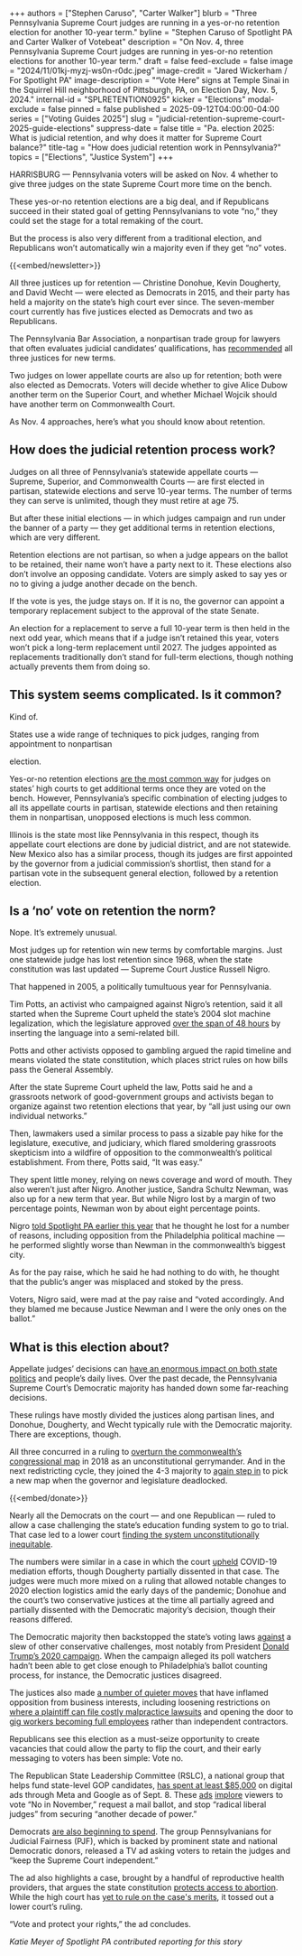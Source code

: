 +++
authors = ["Stephen Caruso", "Carter Walker"]
blurb = "Three Pennsylvania Supreme Court judges are running in a yes-or-no retention election for another 10-year term."
byline = "Stephen Caruso of Spotlight PA and Carter Walker of Votebeat"
description = "On Nov. 4, three Pennsylvania Supreme Court judges are running in yes-or-no retention elections for another 10-year term."
draft = false
feed-exclude = false
image = "2024/11/01kj-myzj-ws0n-r0dc.jpeg"
image-credit = "Jared Wickerham / For Spotlight PA"
image-description = "“Vote Here” signs at Temple Sinai in the Squirrel Hill neighborhood of Pittsburgh, PA, on Election Day, Nov. 5, 2024."
internal-id = "SPLRETENTION0925"
kicker = "Elections"
modal-exclude = false
pinned = false
published = 2025-09-12T04:00:00-04:00
series = ["Voting Guides 2025"]
slug = "judicial-retention-supreme-court-2025-guide-elections"
suppress-date = false
title = "Pa. election 2025: What is judicial retention, and why does it matter for Supreme Court balance?"
title-tag = "How does judicial retention work in Pennsylvania?"
topics = ["Elections", "Justice System"]
+++

HARRISBURG — Pennsylvania voters will be asked on Nov. 4 whether to give three judges on the state Supreme Court more time on the bench.

These yes-or-no retention elections are a big deal, and if Republicans succeed in their stated goal of getting Pennsylvanians to vote “no,” they could set the stage for a total remaking of the court.

But the process is also very different from a traditional election, and Republicans won’t automatically win a majority even if they get “no” votes.

{{<embed/newsletter>}}

All three justices up for retention — Christine Donohue, Kevin Dougherty, and David Wecht — were elected as Democrats in 2015, and their party has held a majority on the state’s high court ever since. The seven-member court currently has five justices elected as Democrats and two as Republicans.

The Pennsylvania Bar Association, a nonpartisan trade group for lawyers that often evaluates judicial candidates’ qualifications, has <a href="https://pavotesmart.org/current-judicial-ratings/">recommended</a> all three justices for new terms.

Two judges on lower appellate courts are also up for retention; both were also elected as Democrats. Voters will decide whether to give Alice Dubow another term on the Superior Court, and whether Michael Wojcik should have another term on Commonwealth Court.

As Nov. 4 approaches, here’s what you should know about retention.

## How does the judicial retention process work?

Judges on all three of Pennsylvania’s statewide appellate courts — Supreme, Superior, and Commonwealth Courts — are first elected in partisan, statewide elections and serve 10-year terms. The number of terms they can serve is unlimited, though they must retire at age 75.

But after these initial elections — in which judges campaign and run under the banner of a party —&nbsp;they get additional terms in retention elections, which are very different.

Retention elections are not partisan, so when a judge appears on the ballot to be retained, their name won’t have a party next to it. These elections also don’t involve an opposing candidate. Voters are simply asked to say yes or no to giving a judge another decade on the bench.

If the vote is yes, the judge stays on. If it is no, the governor can appoint a temporary replacement subject to the approval of the state Senate.

An election for a replacement to serve a full 10-year term is then held in the next odd year, which means that if a judge isn’t retained this year, voters won’t pick a long-term replacement until 2027. The judges appointed as replacements traditionally don’t stand for full-term elections, though nothing actually prevents them from doing so.

## This system seems complicated. Is it common?

Kind of.

States use a wide range of techniques to pick judges, ranging from appointment to nonpartisan

election.

Yes-or-no retention elections <a href="https://www.brennancenter.org/our-work/research-reports/significant-figures-judicial-selection">are the most common way</a> for judges on states’ high courts to get additional terms once they are voted on the bench. However, Pennsylvania’s specific combination of electing judges to all its appellate courts in partisan, statewide elections and then retaining them in nonpartisan, unopposed elections is much less common.

Illinois is the state most like Pennsylvania in this respect, though its appellate court elections are done by judicial district, and are not statewide. New Mexico also has a similar process, though its judges are first appointed by the governor from a judicial commission’s shortlist, then stand for a partisan vote in the subsequent general election, followed by a retention election.

## Is a ‘no’ vote on retention the norm?

Nope. It’s extremely unusual.

Most judges up for retention win new terms by comfortable margins. Just one statewide judge has lost retention since 1968, when the state constitution was last updated — Supreme Court Justice Russell Nigro.

That happened in 2005, a politically tumultuous year for Pennsylvania.

Tim Potts, an activist who campaigned against Nigro’s retention, said it all started when the Supreme Court upheld the state’s 2004 slot machine legalization, which the legislature approved <a href="https://www.mcall.com/2005/06/26/a-contortionist-court-upholds-slots-law-with-odd-reading-of-state-constitution-pennsylvania-supreme-court/">over the span of 48 hours</a> by inserting the language into a semi-related bill.

Potts and other activists opposed to gambling argued the rapid timeline and means violated the state constitution, which places strict rules on how bills pass the General Assembly.

After the state Supreme Court upheld the law, Potts said he and a grassroots network of good-government groups and activists began to organize against two retention elections that year, by “all just using our own individual networks.”

Then, lawmakers used a similar process to pass a sizable pay hike for the legislature, executive, and judiciary, which flared smoldering grassroots skepticism into a wildfire of opposition to the commonwealth’s political establishment. From there, Potts said, “It was easy.”

They spent little money, relying on news coverage and word of mouth. They also weren’t just after Nigro. Another justice, Sandra Schultz Newman, was also up for a new term that year. But while Nigro lost by a margin of two percentage points, Newman won by about eight percentage points.

Nigro <a href="https://www.spotlightpa.org/news/2025/02/judicial-retention-election-pennsylvania-2025-supreme-court-partisan/">told Spotlight PA earlier this year</a> that he thought he lost for a number of reasons, including opposition from the Philadelphia political machine — he performed slightly worse than Newman in the commonwealth’s biggest city.

As for the pay raise, which he said he had nothing to do with, he thought that the public’s anger was misplaced and stoked by the press.

Voters, Nigro said, were mad at the pay raise and “voted accordingly. And they blamed me because Justice Newman and I were the only ones on the ballot.”

## What is this election about?

Appellate judges’ decisions can <a href="https://www.spotlightpa.org/news/2023/10/pennsylvania-judges-supreme-superior-commonwealth-court-interactive-tool/">have an enormous impact on both state politics</a> and people’s daily lives. Over the past decade, the Pennsylvania Supreme Court’s Democratic majority has handed down some far-reaching decisions.

These rulings have mostly divided the justices along partisan lines, and Donohue, Dougherty, and Wecht typically rule with the Democratic majority. There are exceptions, though.

All three concurred in a ruling to <a href="https://www.npr.org/sections/thetwo-way/2018/01/22/579788104/pennsylvania-supreme-court-strikes-down-voting-map">overturn the commonwealth’s congressional map</a> in 2018 as an unconstitutional gerrymander. And in the next redistricting cycle, they joined the 4-3 majority to <a href="https://www.spotlightpa.org/news/2022/03/pennsylvania-redistricting-supreme-court-congressional-map-reasons/">again step in</a> to pick a new map when the governor and legislature deadlocked.

{{<embed/donate>}}

Nearly all the Democrats on the court — and one Republican — ruled to allow a case challenging the state’s education funding system to go to trial. That case led to a lower court <a href="https://www.spotlightpa.org/news/2023/02/pa-public-school-funding-lawsuit-state-budget-billions/">finding the system unconstitutionally inequitable</a>.

The numbers were similar in a case in which the court <a href="https://www.spotlightpa.org/news/2020/07/pennsylvania-coronavirus-disaster-declaration-supreme-court-ruling/">upheld</a> COVID-19 mediation efforts, though Dougherty partially dissented in that case. The judges were much more mixed on a ruling that allowed notable changes to 2020 election logistics amid the early days of the pandemic; Donohue and the court’s two conservative justices at the time all partially agreed and partially dissented with the Democratic majority’s decision, though their reasons differed.

The Democratic majority then backstopped the state’s voting laws <a href="https://www.spotlightpa.org/news/2022/08/pa-mail-voting-law-uphelp-state-supreme-court/">against</a> a slew of other conservative challenges, most notably from President <a href="https://whyy.org/articles/pa-supreme-court-rules-against-trump-campaign/">Donald Trump’s 2020 campaign</a>. When the campaign alleged its poll watchers hadn’t been able to get close enough to Philadelphia’s ballot counting process, for instance, the Democratic justices disagreed.

The justices also made <a href="https://penncapital-star.com/government-politics/how-pa-s-supreme-court-moved-left-and-what-it-means-for-the-gop/">a number of quieter moves</a> that have inflamed opposition from business interests, including loosening restrictions on <a href="https://www.spotlightpa.org/news/2022/08/pa-medical-malpractice-lawsuits-venue-shopping-supreme-court/">where a plaintiff can file costly malpractice lawsuits</a> and opening the door to <a href="https://penncapital-star.com/labor/how-a-supreme-court-ruling-on-an-uber-driver-could-remake-pennsylvanias-gig-economy/">gig workers becoming full employees</a> rather than independent contractors.

Republicans see this election as a must-seize opportunity to create vacancies that could allow the party to flip the court, and their early messaging to voters has been simple: Vote no. <strong></strong>

The Republican State Leadership Committee (RSLC), a national group that helps fund state-level GOP candidates, <a href="https://www.spotlightpa.org/news/2025/09/pennsylvania-supreme-court-retention-election-republican-campaign-election/">has spent at least $85,000</a> on digital ads through Meta and Google as of Sept. 8. These <a href="https://www.facebook.com/ads/library/?active_status=active&amp;ad_type=all&amp;country=US&amp;id=658302276542345&amp;is_targeted_country=false&amp;media_type=all&amp;search_type=page&amp;view_all_page_id=50576707351">ads</a> <a href="https://www.youtube.com/watch?v=sq1B_2QJ2Tc&amp;ab_channel=RepublicanStateLeadershipCommittee">implore</a> viewers to vote “No in November,” request a mail ballot, and stop “radical liberal judges” from securing “another decade of power.”<strong></strong>

Democrats <a href="https://www.spotlightpa.org/news/2025/09/supreme-court-pennsylvania-retention-ads-tv-judicial-fairness-democrats-republicans-elections/">are also beginning to spend</a>. The group Pennsylvanians for Judicial Fairness (PJF), which is backed by prominent state and national Democratic donors, released a TV ad asking voters to retain the judges and “keep the Supreme Court independent.”

The ad also highlights a case, brought by a handful of reproductive health providers, that argues the state constitution <a href="https://www.spotlightpa.org/news/2024/08/pennsylvania-supreme-commonwealth-court-abortion-climate-change-guns/">protects access to abortion</a>. While the high court has <a href="https://www.spotlightpa.org/news/2024/01/pennsylvania-abortion-rights-supreme-court-constitution-guarantee-ruling-commonwealth-court/">yet to rule on the case&#39;s merits</a>, it tossed out a lower court’s ruling.

“Vote and protect your rights,” the ad concludes.

<em>Katie Meyer of Spotlight PA contributed reporting for this story</em>


